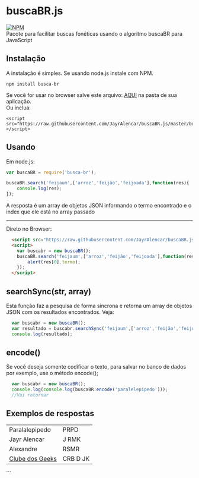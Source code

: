 # buscaBR.js
[![NPM](https://nodei.co/npm/sqlite-sync.png?downloads=true&downloadRank=true)](https://nodei.co/npm/sqlite-sync/)
<br/>
Pacote para facilitar buscas fonéticas usando o algoritmo buscaBR para JavaScript

## Instalação
A instalação é simples. Se usando node.js instale com NPM.
```
npm install busca-br
```

Se você for usar no browser salve este arquivo: <a href="https://raw.githubusercontent.com/JayrAlencar/buscaBR.js/master/browser/buscaBR.js">AQUI</a> na pasta de sua aplicação.
<br/>
Ou inclua:
```
<script src="https://raw.githubusercontent.com/JayrAlencar/buscaBR.js/master/browser/buscaBR.js"></script>
```

## Usando
Em node.js:
```js
var buscaBR = require('busca-br');

buscaBR.search('feijaum',['arroz','feijão','feijoada'],function(res){
	console.log(res);
});

```
A resposta é um array de objetos JSON informando o termo encontrado e o index que ele está no array passado
<hr/>
Direto no Browser:

```html
  <script src="https://raw.githubusercontent.com/JayrAlencar/buscaBR.js/master/browser/buscaBR.js"></script>
  <script>
    var buscabr = new buscaBR();
    buscaBR.search('feijaum',['arroz','feijão','feijoada'],function(res){
    	alert(res[0].termo);
    });
  </script>
```
## searchSync(str, array)
Esta função faz a pesquisa de forma sincrona e retorna um array de objetos JSON com os resultados encontrados. Veja:
```js
  var buscabr = new buscaBR();
  var resultado = buscabr.searchSync('feijaum',['arroz','feijão','feijoada']);
  console.log(resultado);
```

## encode()
Se você deseja somente codificar o texto, para salvar no banco de dados por exemplo, use o método encode();
```js
  var buscabr = new buscaBR();
  console.log(console.log(buscaBR.encode('paralelepipedo')));
  //Vai retornar 
```  
## Exemplos de respostas
<table>
  <tr>
    <td>Paralalepipedo</td>
    <td>PRPD</td>
  </tr>
  <tr>
    <td>Jayr Alencar</td>
    <td>J RMK</td>
  </tr>
  <tr>
    <td>Alexandre</td>
    <td>RSMR</td>
  </tr>
   <tr>
    <td><a href="//clubedosgeeks.com.br">Clube dos Geeks</a></td>
    <td>CRB D JK</td>
  </tr>
</table>
```

